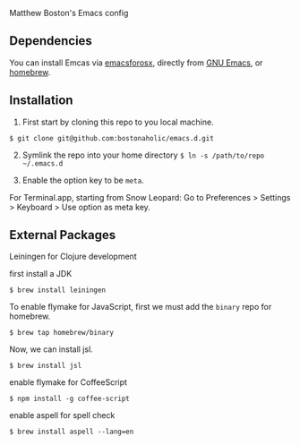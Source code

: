 Matthew Boston's Emacs config

## Dependencies

You can install Emcas via [emacsforosx](http://emacsforosx.com), directly from [GNU Emacs](http://www.gnu.org/software/emacs/), or [homebrew](http://brew.sh/).

## Installation

1. First start by cloning this repo to you local machine.

`$ git clone git@github.com:bostonaholic/emacs.d.git`

2. Symlink the repo into your home directory `$ ln -s /path/to/repo ~/.emacs.d`

3. Enable the option key to be `meta`.

For Terminal.app, starting from Snow Leopard: Go to Preferences > Settings > Keyboard > Use option as meta key.

## External Packages

Leiningen for Clojure development

first install a JDK

`$ brew install leiningen`

To enable flymake for JavaScript, first we must add the `binary` repo for homebrew.

`$ brew tap homebrew/binary`

Now, we can install jsl.

`$ brew install jsl`

enable flymake for CoffeeScript

`$ npm install -g coffee-script`

enable aspell for spell check

`$ brew install aspell --lang=en`
